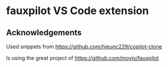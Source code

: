 # fauxpilot VS Code extension

## Acknowledgements

Used snippets from https://github.com/hieunc229/copilot-clone

Is using the great project of https://github.com/moyix/fauxpilot
